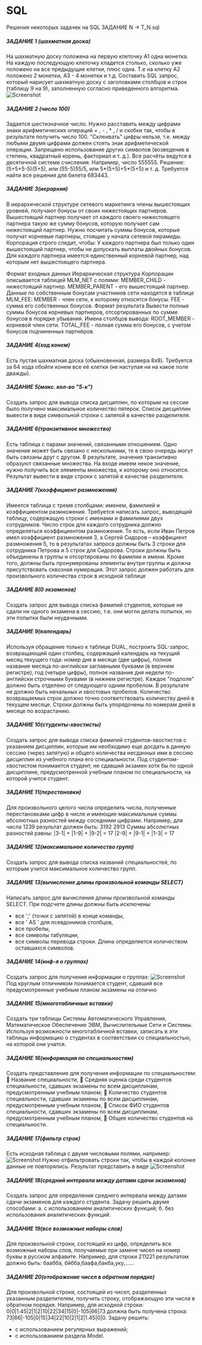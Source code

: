 # SQL
Решения некоторых задачек на SQL
ЗАДАНИЕ N -> T_N.sql

##### ЗАДАНИЕ 1 (шахматная доска)
На шахматную доску положена на первую клеточку А1 одна монетка. На каждую последующую клеточку кладется  столько, сколько уже положено на все предыдущие  клетки, плюс одна. Т.е на клетку А2 положено 2 монетки, А3  - 4 монетки и т.д.  Составить SQL запрос, который нарисует шахматную доску с заголовками столбцов и строк (таблицу 9 на 9),  заполненную согласно приведенного алгоритма. 
![Screenshot](img1.jpg)

##### ЗАДАНИЕ 2 (число 100)
Задается шестизначное число. Нужно расставить между цифрами знаки арифметических операций + , - , * , / и скобки так, чтобы в результате получить число 100. "Склеивать" цифры нельзя, т.е. между любыми двумя цифрами должен стоять знак арифметической операции. Запрещено использование других символов (возведение в степень, квадратный корень, факториал и т. д.). Все расчёты ведутся в десятичной системе счисления. 
Например, число 555555.
Решение: (5+5+5-5)*(5+5), или (5*5-5)*5*5/5,
или
5*(5+5)+5*(5+5) и т. д.
Требуется найти все решения для билета 683443.

##### ЗАДАНИЕ 3(иерархия)
В иерархической структуре сетевого маркетинга члены вышестоящих уровней, получают бонусы от своих нижестоящих партнеров. Вышестоящий партнер получает от каждого своего нижестоящего партнера такую же сумму бонусов, которую получает сам нижестоящий партнер.
Нужно посчитать суммы бонусов, которые получат корневые партнеры, стоящие у начала сетевой пирамиды.
Корпорация строго следит, чтобы: 
У каждого партнера был только один вышестоящий партнер, чтобы не допускать выплаты двойных бонусов.
Для каждого партнера имеется единственный корневой партнер, над которым нет вышестоящего партнера.

Формат входных данных
Иерархическая структура Корпорации описывается таблицей   MLM_NET с полями: 
MEMBER_CHILD - нижестоящий партнер.
MEMBER_PARENT - его вышестоящий партнер.
Данные по собственным бонусам участников сети находятся в таблице MLM_FEE: 
MEMBER - член сети, к которому относятся бонусы.
FEE - сумма его собственных бонусов.
Формат результата
Вывести полные суммы бонусов корневых партнеров, отсортированных по сумме бонусов в порядке убывания. 
Имена столбцов вывода: 
ROOT_MEMBER - корневой член сети.
TOTAL_FEE - полная сумма его бонусов, с учетом бонусов подчиненных партнёров.

##### ЗАДАНИЕ 4(ход конем)
Есть пустая шахматная доска (обыкновенная, размера 8x8). Требуется  за 64 хода обойти конем все её клетки (не наступая  ни на какое поле дважды).

##### ЗАДАНИЕ 5(макс. кол-во "5-к")
Создать запрос для вывода списка дисциплин, по которым на сессии было получено максимальное количество пятерок. Список дисциплин вывести в виде символьной строки с запятой в качестве разделителя.

##### ЗАДАНИЕ 6(транзитивное множество)
Есть таблица с парами значений, связанными отношением. Одно значение может быть связано с несколькими, те в свою очередь могут быть связаны друг с другом. В результате, значения транзитивно образуют связанные множества. На входе имеем некое значение, нужно получить все элементы множества, к которому оно относится. Результат вывести в виде строки с запятой в качестве разделителя.

##### ЗАДАНИЕ 7(коэффициент размножения)
Имеется таблица с тремя столбцами: именем, фамилией и коэффициентом размножения. Требуется написать запрос, выводящий таблицу, содержащую строки с именами и фамилиями двух сотрудников. Число строк для каждого сотрудника должно определяться коэффициентом размножения. То есть, если Иван Петров имел коэффициент размножения 3, а Сергей Сидоров –  коэффициент размножения 5, то в результатах запроса должны быть 3 строки для сотрудника Петрова  и 5 строк для  Сидорова. 
 Строки должны быть объединены в группы и отсортированы по фамилии и имени.
 Кроме того, должны быть пронумерованы элементы внутри группы и должна присутствовать сквозная нумерация. Этот запрос должен работать для произвольного количества строк в исходной таблице

##### ЗАДАНИЕ 8(0 экзаменов)
Создать запрос для вывода списка фамилий студентов, которые не сдали ни одного экзамена в сессию, т.е. они могли делать попытки, но эти попытки были неудачными.

##### ЗАДАНИЕ 9(календарь)
Используя обращение только к таблице DUAL, построить SQL-запрос, возвращающий один столбец, содержащий календарь на текущий месяц текущего года:
номер дня в месяце (две цифры),
полное название месяца по-английски заглавными буквами (в верхнем регистре),
год (четыре цифры),
полное название дня недели по-английски строчными буквами (в нижнем регистре).
Каждое "подполе" должно быть отделено от следующего одним пробелом. В результате не должно быть начальных и хвостовых пробелов. Количество возвращаемых строк должно точно соответствовать количеству дней в текущем месяце. Строки должны быть упорядочены по номерам дней в месяце по возрастанию.

##### ЗАДАНИЕ 10(студенты-хвостисты)
Создать запрос для вывода списка фамилий студентов-хвостистов с указанием дисциплин, которые им необходимо еще досдать в данную сессию (через запятую) и общего количества несданных ими в сессию дисциплин из учебного плана его специальности. Под студентом-хвостистом понимается студент, не сдавший экзамен хотя бы по одной дисциплине, предусмотренной учебным планом по специальности, на которой учится студент.  

##### ЗАДАНИЕ 11(перестановки)
Для произвольного целого числа определить числа, полученные перестановками  цифр в числе  и имеющие максимальные суммы абсолютных разностей между соседними цифрами. Например, для числа 1239 результат должен быть:
3192
2913
Суммы абсолютных разностей равны:
|3-1| + |1-9| + |9-2| = 17
|2-9| + |9-1| + |1-3| = 17

##### ЗАДАНИЕ 12(максимальное количество групп)
Создать запрос для вывода списка названий специальностей, по которым учится максимальное количество групп. 

##### ЗАДАНИЕ 13(вычисление длины произвольной команды SELECT)
Написать запрос для вычисления длины произвольной команды SELECT. При подсчете длины должны быть исключены:
-	все ';' (точки с запятой) в конце команды,
-	все ' AS ' для псевдонимов столбцов,
-	все пробелы, 
-	все символы табуляции, 
-	все символы перевода строки.
Длина определяется количеством оставшихся символов.

##### ЗАДАНИЕ 14(инф-я о группах)
Создать запрос для получения информации о группах:
![Screenshot](img2.jpg)
Под круглым отличником понимается студент, сдавший все предусмотренные учебным планом экзамены на отлично

##### ЗАДАНИЕ 15(многотабличные вставки)
Создать три таблицы Системы Автоматического Управления, Математическое Обеспечение ЭВМ, Вычислительные Сети и Системы. Используя возможности многотабличной вставки, записать в эти таблицы информацию о студентах в соответствии со специальностью, на которой они учатся.

##### ЗАДАНИЕ 16(информация по специальностям)
Создать представление для получения информации по специальностям: 
	Название специальности,
	Средняя оценка среди студентов специальности, сдавших экзамены по всем дисциплинам, предусмотренным учебным планом; 
	Количество студентов специальности, сдавших экзамены по всем дисциплинам, предусмотренным учебным планом, 
	Список ФИО студентов специальности, сдавших экзамены по всем дисциплинам, предусмотренным учебным планом,
	Общее количество студентов на специальности.  

##### ЗАДАНИЕ 17(фильтр строк)
Есть исходная таблица с двумя числовыми полями, например:
![Screenshot](img3.jpg)
Нужно отфильтровать строки так, чтобы в каждой колонке данные не повторялись. 
Результат представить в виде
![Screenshot](img4.jpg)

##### ЗАДАНИЕ 18(средний интервала между датами сдачи экзаменов)
Создать запрос для определения среднего интервала между датами сдачи экзаменов для каждого студента. Задачу решить двумя способами:
а. с использованием аналитических функций;
б. без использования аналитических функций.

##### ЗАДАНИЕ 19(все возможные наборы слов)
Для произвольной строки, состоящей из цифр, определить все возможные наборы слов, получаемые при замене чисел на номер буквы в русском алфавите. Например, для строки 211221 результатом должно быть: баабба, бйбба,баафа,бакба,уку,……

##### ЗАДАНИЕ 20(отображение чисел в обратном порядке)
Для произвольной строки, состоящей из чисел, разделенных указанным разделителем, получить строку, отображающую эти числа в обратном порядке. Например, для исходной строки:
0|0|1.45|2|1|2|10|22|34|15|0|-105|66|73
должна быть получена строка: 
73|66|-105|0|15|34|22|10|2|1|2|1.45|0|0.
Задачу решить:
 -  с использованием регулярных выражений;
 -  с использованием раздела Model.

